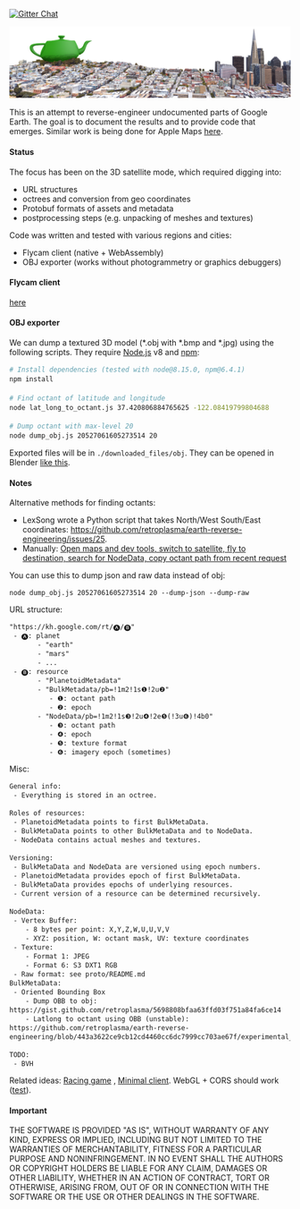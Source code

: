 [![Gitter Chat](https://badges.gitter.im/earth-reverse-engineering/lobby.svg)](https://gitter.im/earth-reverse-engineering/lobby)

![header](header.png "Header image: 37.793647, -122.398938")

This is an attempt to reverse-engineer undocumented parts of Google Earth. The goal is to document the results and to provide code that emerges. Similar work is being done for Apple Maps [here](https://github.com/retroplasma/flyover-reverse-engineering).

#### Status
The focus has been on the 3D satellite mode, which required digging into:
- URL structures
- octrees and conversion from geo coordinates
- Protobuf formats of assets and metadata
- postprocessing steps (e.g. unpacking of meshes and textures)

Code was written and tested with various regions and cities:
- Flycam client (native + WebAssembly)
- OBJ exporter (works without photogrammetry or graphics debuggers)

#### Flycam client
[here](./client/)

#### OBJ exporter
We can dump a textured 3D model (*.obj with *.bmp and *.jpg) using the following scripts. They require [Node.js](https://nodejs.org/en/) v8 and [npm](https://www.npmjs.com/):
```sh
# Install dependencies (tested with node@8.15.0, npm@6.4.1)
npm install

# Find octant of latitude and longitude
node lat_long_to_octant.js 37.420806884765625 -122.08419799804688

# Dump octant with max-level 20
node dump_obj.js 20527061605273514 20
```
Exported files will be in `./downloaded_files/obj`. They can be opened in Blender [like this](BLENDER.md).

#### Notes

Alternative methods for finding octants:
- LexSong wrote a Python script that takes North/West South/East coordinates: https://github.com/retroplasma/earth-reverse-engineering/issues/25.
- Manually: [Open maps and dev tools, switch to satellite, fly to destination, search for NodeData, copy octant path from recent request](how_to_find_octant.jpg)

You can use this to dump json and raw data instead of obj:
```
node dump_obj.js 20527061605273514 20 --dump-json --dump-raw
```

URL structure:
```
"https://kh.google.com/rt/🅐/🅑"
 - 🅐: planet
       - "earth"
       - "mars"
       - ...
 - 🅑: resource
       - "PlanetoidMetadata"
       - "BulkMetadata/pb=!1m2!1s❶!2u❷"
          - ❶: octant path
          - ❷: epoch
       - "NodeData/pb=!1m2!1s❸!2u❹!2e❺(!3u❻)!4b0"
          - ❸: octant path
          - ❹: epoch
          - ❺: texture format
          - ❻: imagery epoch (sometimes)
```

Misc:
```
General info:
 - Everything is stored in an octree.

Roles of resources:
 - PlanetoidMetadata points to first BulkMetaData.
 - BulkMetaData points to other BulkMetaData and to NodeData.
 - NodeData contains actual meshes and textures.

Versioning:
 - BulkMetaData and NodeData are versioned using epoch numbers.
 - PlanetoidMetadata provides epoch of first BulkMetaData.
 - BulkMetaData provides epochs of underlying resources.
 - Current version of a resource can be determined recursively.
 
NodeData:
 - Vertex Buffer:
    - 8 bytes per point: X,Y,Z,W,U,U,V,V
    - XYZ: position, W: octant mask, UV: texture coordinates
 - Texture:
    - Format 1: JPEG
    - Format 6: S3 DXT1 RGB
 - Raw format: see proto/README.md
BulkMetaData:
 - Oriented Bounding Box
    - Dump OBB to obj: https://gist.github.com/retroplasma/5698808bfaa63ffd03f751a84fa6ce14
    - Latlong to octant using OBB (unstable): https://github.com/retroplasma/earth-reverse-engineering/blob/443a3622ce9cb12cd4460cc6dc7999cc703ae67f/experimental_latlong_to_octant.js

TODO:
 - BVH
```

Related ideas: [Racing game](https://www.reddit.com/r/Showerthoughts/comments/aex25s/race_car_video_games_could_be_amazing_if_they/) , [Minimal client](https://github.com/kaylathedev/google-maps-3d-client). WebGL + CORS should work ([test](https://retroplasma.github.io/get_planetoid_metadata.html)).

#### Important
THE SOFTWARE IS PROVIDED "AS IS", WITHOUT WARRANTY OF ANY KIND, EXPRESS OR IMPLIED, INCLUDING BUT NOT LIMITED TO THE WARRANTIES OF MERCHANTABILITY, FITNESS FOR A PARTICULAR PURPOSE AND NONINFRINGEMENT. IN NO EVENT SHALL THE AUTHORS OR COPYRIGHT HOLDERS BE LIABLE FOR ANY CLAIM, DAMAGES OR OTHER LIABILITY, WHETHER IN AN ACTION OF CONTRACT, TORT OR OTHERWISE, ARISING FROM, OUT OF OR IN CONNECTION WITH THE SOFTWARE OR THE USE OR OTHER DEALINGS IN THE SOFTWARE.
